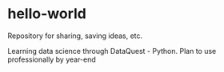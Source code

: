 # hello-world
Repository for sharing, saving ideas, etc.

Learning data science through DataQuest - Python. Plan to use professionally by year-end
